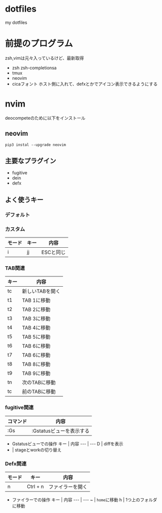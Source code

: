 # dotfiles
my dotfiles

# 前提のプログラム
zsh,vimは元々入っているけど、最新取得  
* zsh zsh-completionsa
* tmux
* neovim
* cicaフォント
  ホスト側に入れて、defxとかでアイコン表示できるようにする

# nvim
deocompeteのために以下をインストール

## neovim
`pip3 instal --upgrade neovim`

## 主要なプラグイン
- fugitive
- dein
- defx

## よく使うキー

### デフォルト

### カスタム

モード | キー | 内容
--- | --- | ---
i | jj | ESCと同じ


### TAB関連

キー | 内容
--- | ---
tc | 新しいTABを開く
t1 | TAB 1に移動
t2 | TAB 2に移動
t3 | TAB 3に移動
t4 | TAB 4に移動
t5 | TAB 5に移動
t6 | TAB 6に移動
t7 | TAB 6に移動
t8 | TAB 8に移動
t9 | TAB 9に移動
tn | 次のTABに移動
tc | 前のTABに移動

### fugitive関連

コマンド | 内容
--- | ---
:Gs | :Gstatusビューを表示する


- Gstatusビューでの操作
キー | 内容
--- | ---
D | diffを表示
- | stageとworkの切り替え

### Defx関連

モード | キー | 内容
--- | --- | ---
n | Ctrl + n | ファイラーを開く


- ファイラーでの操作
キー | 内容
--- | ---
~ | `home`に移動
h | 1つ上のフォルダに移動


